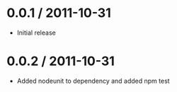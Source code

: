 
0.0.1 / 2011-10-31
==================

  * Initial release

0.0.2 / 2011-10-31
==================

  * Added nodeunit to dependency and added npm test
